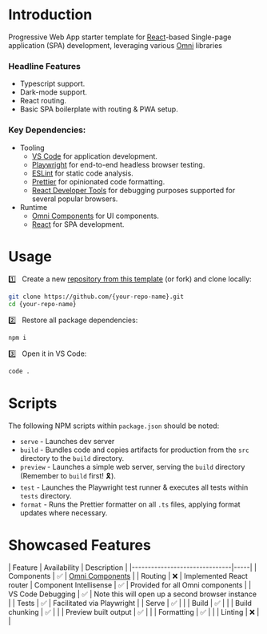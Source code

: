 # Introduction

Progressive Web App starter template for [React](https://react.dev/)-based Single-page application (SPA) development, leveraging various [Omni](https://github.com/capitec?q=omni-) libraries

### Headline Features
- Typescript support.
- Dark-mode support.
- React routing.
- Basic SPA boilerplate with routing & PWA setup.

### Key Dependencies: 
- Tooling
    - [VS Code](https://code.visualstudio.com) for application development.
    - [Playwright](https://playwright.dev/) for end-to-end headless browser testing.
    - [ESLint](https://eslint.org/) for static code analysis.
    - [Prettier](https://prettier.io/) for opinionated code formatting.
    - [React Developer Tools](https://react.dev/learn/react-developer-tools) for debugging purposes supported for several popular browsers.
- Runtime
    - [Omni Components](https://github.com/capitec/omni-components) for UI components.
    - [React](https://react.dev) for SPA development.

# Usage

1️⃣ &nbsp; Create a new [repository from this template](https://github.com/capitec/template-pwa-react/generate) (or fork) and clone locally:

```bash
git clone https://github.com/{your-repo-name}.git
cd {your-repo-name}
```

2️⃣ &nbsp; Restore all package dependencies:

```bash
npm i
```

3️⃣ &nbsp; Open it in VS Code:

```bash
code .
```

# Scripts
The following NPM scripts within `package.json` should be noted:

- `serve` - Launches dev server
- `build` - Bundles code and copies artifacts for production from the `src` directory to the `build` directory.
- `preview` - Launches a simple web server, serving the `build` directory (Remember to `build` first! 🎗️).
- `test` - Launches the Playwright test runner & executes all tests within `tests` directory.
- `format` - Runs the Prettier formatter on all `.ts` files, applying format updates where necessary.

# Showcased Features
|     Feature    |  Availability | Description |
|-------------------------------|-----|
|    Components                 | ✅ | [Omni Components](https://github.com/capitec/omni-components) |
|    Routing                    | ❌ | Implemented React router
|    Component Intellisense     | ✅ | Provided for all Omni components |
|    VS Code Debugging          | ✅ | Note this will open up a second browser instance |
|    Tests                      | ✅ | Facilitated via Playwright  |
|    Serve                      | ✅ |    |
|    Build                      | ✅ |    |
|    Build chunking             | ✅ |    |
|    Preview built output       | ✅ |    |
|    Formatting                 | ✅ |    |
|    Linting                    | ❌ |    |